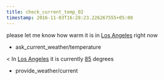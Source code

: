 ```yaml
---
title: check_current_temp_02
timestamp: 2016-11-03T16:28:23.226267555+05:00
---
```


please let me know how warm it is in [Los Angeles](city) right now
* ask_current_weather/temperature

< In [Los Angeles](city) it is currently [85](temperature) degrees
* provide_weather/current
